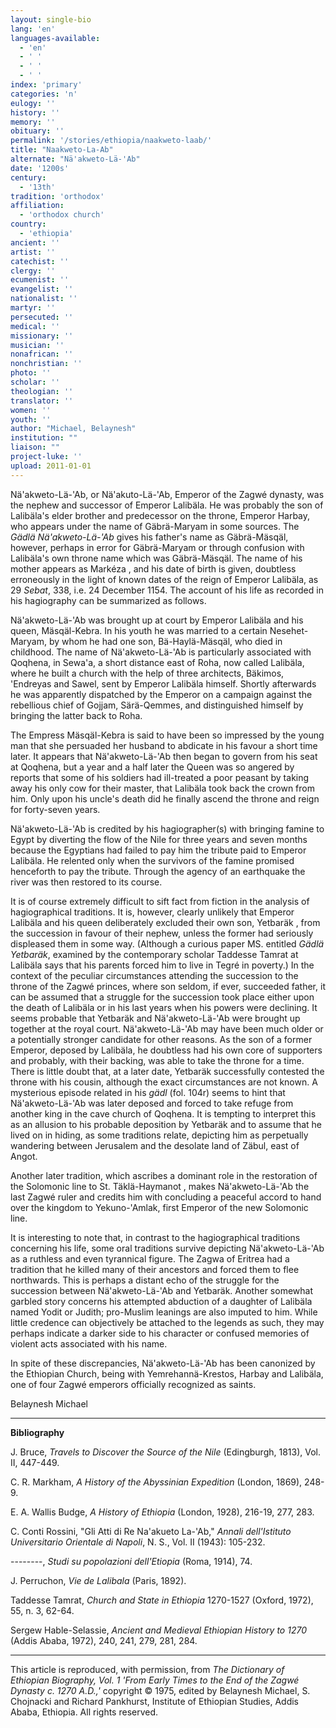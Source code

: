 ```yaml
---
layout: single-bio
lang: 'en'
languages-available:
  - 'en'
  - ' '
  - ' '
  - ' '
index: 'primary'
categories: 'n'
eulogy: ''
history: ''
memory: ''
obituary: ''
permalink: '/stories/ethiopia/naakweto-laab/'
title: "Naakweto-La-Ab"
alternate: "Nä'akweto-Lä-'Ab"
date: '1200s'
century:
  - '13th'
tradition: 'orthodox'
affiliation:
  - 'orthodox church'
country:
  - 'ethiopia'
ancient: ''
artist: ''
catechist: ''
clergy: ''
ecumenist: ''
evangelist: ''
nationalist: ''
martyr: ''
persecuted: ''
medical: ''
missionary: ''
musician: ''
nonafrican: ''
nonchristian: ''
photo: ''
scholar: ''
theologian: ''
translator: ''
women: ''
youth: ''
author: "Michael, Belaynesh"
institution: ""
liaison: ""
project-luke: ''
upload: 2011-01-01
---
```




N&auml;'akweto-L&auml;-'Ab, or N&auml;'akuto-L&auml;-'Ab, Emperor of the Zagwé dynasty, was the nephew and successor of Emperor Lalibäla. He was probably the son of Lalibäla's elder brother and predecessor on the throne, Emperor Harbay, who appears under the name of Gäbrä-Maryam  in some sources. The *Gädlä Nä'akweto-Lä-'Ab* gives his father's name as Gäbrä-Mäsqäl, however, perhaps in error for Gäbrä-Maryam or through confusion with Lalibäla's own throne name which was Gäbrä-Mäsqäl. The name of his mother appears as Markéza , and his date of birth is given, doubtless erroneously in the light of known dates of the reign of Emperor Lalibäla, as 29 *Sebat*, 338, i.e. 24 December 1154. The account of his life as recorded in his hagiography can be summarized as follows.

Nä'akweto-Lä-'Ab was brought up at court by Emperor Lalibäla and his queen, Mäsqäl-Kebra.  In his youth he was married to a certain Nesehet-Maryam, by whom he had one son, Bä-Haylä-Mäsqäl, who died in childhood. The name of Nä'akweto-Lä-'Ab is particularly associated with Qoqhena, in Sewa'a, a short distance east of Roha, now called Lalibäla, where he built a church with the help of three architects, Bäkimos, 'Endreyas and Sawel, sent by Emperor Lalibäla himself. Shortly afterwards he was apparently dispatched by the Emperor on a campaign against the rebellious chief of Gojjam, Särä-Qemmes, and distinguished himself by bringing the latter back to Roha.

The Empress Mäsqäl-Kebra is said to have been so impressed by the young man that she persuaded her husband to abdicate in his favour a short time later. It appears that Nä'akweto-Lä-'Ab then began to govern from his seat at Qoqhena, but a year and a half later the Queen was so angered by reports that some of his soldiers had ill-treated a poor peasant by taking away his only cow for their master, that Lalibäla took back the crown from him. Only upon his uncle's death did he finally ascend the throne and reign for forty-seven years.

Nä'akweto-Lä-'Ab is credited by his hagiographer(s) with bringing famine to Egypt by diverting the flow of the Nile for three years and seven months because the Egyptians had failed to pay him the tribute paid to Emperor Lalibäla. He relented only when the survivors of the famine promised henceforth to pay the tribute. Through the agency of an earthquake the river was then restored to its course.

It is of course extremely difficult to sift fact from fiction in the analysis of hagiographical traditions. It is, however, clearly unlikely that Emperor Lalibäla and his queen deliberately excluded their own son, Yetbaräk , from the succession in favour of their nephew, unless the former had seriously displeased them in some way. (Although a curious paper MS. entitled *Gädlä Yetbaräk*, examined by the contemporary scholar Taddesse Tamrat at Lalibäla says that his parents forced him to live in Tegré in poverty.) In the context of the peculiar circumstances attending the succession to the throne of the Zagwé princes, where son seldom, if ever, succeeded father, it can be assumed that a struggle for the succession took place either upon the death of Lalibäla or in his last years when his powers were declining. It seems probable that Yetbaräk and Nä'akweto-Lä-'Ab were brought up together at the royal court. Nä'akweto-Lä-'Ab may have been much older or a potentially stronger candidate for other reasons. As the son of a former Emperor, deposed by Lalibäla, he doubtless had his own core of supporters and probably, with their backing, was able to take the throne for a time. There is little doubt that, at a later date, Yetbaräk successfully contested the throne with his cousin, although the exact circumstances are not known. A mysterious episode related in his *gädl* (fol. 104r) seems to hint that Nä'akweto-Lä-'Ab was later deposed and forced to take refuge from another king in the cave church of Qoqhena. It is tempting to interpret this as an allusion to his probable deposition by Yetbaräk and to assume that he lived on in hiding, as some traditions relate, depicting him as perpetually wandering between Jerusalem and the desolate land of Zäbul, east of Angot.

Another later tradition, which ascribes a dominant role in the restoration of the Solomonic line to St. Täklä-Haymanot , makes Nä'akweto-Lä-'Ab the last Zagwé ruler and credits him with concluding a peaceful accord to hand over the kingdom to Yekuno-'Amlak, first Emperor of the new Solomonic line.

It is interesting to note that, in contrast to the hagiographical traditions concerning his life, some oral traditions survive depicting Nä'akweto-Lä-'Ab as a ruthless and even tyrannical figure. The Zagwa of Eritrea had a tradition that he killed many of their ancestors and forced them to flee northwards. This is perhaps a distant echo of the struggle for the succession between Nä'akweto-Lä-'Ab and Yetbaräk. Another somewhat garbled story concerns his attempted abduction of a daughter of Lalibäla named Yodit or Judith; pro-Muslim leanings are also imputed to him. While little credence can objectively be attached to the legends as such, they may perhaps indicate a darker side to his character or confused memories of violent acts associated with his name.

In spite of these discrepancies, Nä'akweto-Lä-'Ab has been canonized by the Ethiopian Church, being with Yemrehannä-Krestos, Harbay and Lalibäla, one of four Zagwé emperors officially recognized as saints.

Belaynesh Michael

---

**Bibliography**

J. Bruce, *Travels to Discover the Source of the Nile* (Edingburgh, 1813), Vol. II, 447-449.

C. R. Markham, *A History of the Abyssinian Expedition* (London, 1869), 248-9.

E. A. Wallis Budge, *A History of Ethiopia* (London, 1928), 216-19, 277, 283.

C. Conti Rossini, "Gli Atti di Re Na'akueto La-'Ab," *Annali dell'Istituto Universitario Orientale di Napoli*, N. S., Vol. II (1943): 105-232.

--------, *Studi su popolazioni dell'Etiopia* (Roma, 1914), 74.

J. Perruchon, *Vie de Lalibala* (Paris, 1892).

Taddesse Tamrat, *Church and State in Ethiopia* 1270-1527 (Oxford, 1972), 55, n. 3, 62-64.

Sergew Hable-Selassie, *Ancient and Medieval Ethiopian History to 1270* (Addis Ababa, 1972), 240, 241, 279, 281, 284.

---

This article is reproduced, with permission, from *The Dictionary of Ethiopian Biography, Vol. 1 'From Early Times to the End of the Zagwé Dynasty c. 1270 A.D.,'* copyright &copy; 1975, edited by Belaynesh Michael, S. Chojnacki and Richard Pankhurst, Institute of Ethiopian Studies, Addis Ababa, Ethiopia.  All rights reserved.
